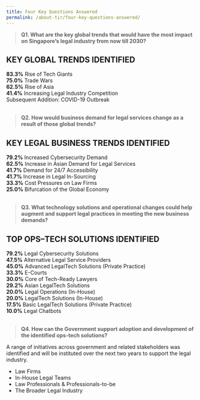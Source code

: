 ```yaml
---
title: Four Key Questions Answered
permalink: /about-tir/four-key-questions-answered/
---
```


> **Q1. What are the key global trends that would have the most impact on Singapore’s legal industry from now till 2030?**

## KEY GLOBAL TRENDS IDENTIFIED <br>

**83.3%** Rise of Tech Giants <br>
**75.0%** Trade Wars <br>
**62.5%** Rise of Asia <br>
**41.4%** Increasing Legal Industry Competition <br>
Subsequent Addition: COVID-19 Outbreak <br>
<br>

> **Q2. How would business demand for legal services change as a result of those global trends?** <br>

## KEY LEGAL BUSINESS TRENDS IDENTIFIED

**79.2%** Increased Cybersecurity Demand <br>
**62.5%** Increase in Asian Demand for Legal Services <br>
**41.7%** Demand for 24/7 Accessibility <br>
**41.7%** Increase in Legal In-Sourcing <br>
**33.3%** Cost Pressures on Law Firms <br>
**25.0%** Bifurcation of the Global Economy <br>
<br>

> **Q3. What technology solutions and operational changes could help augment and support legal practices in meeting the new business demands?** <br>

## TOP OPS–TECH SOLUTIONS IDENTIFIED

**79.2%** Legal Cybersecurity Solutions <br>
**47.5%** Alternative Legal Service Providers <br>
**45.0%** Advanced LegalTech Solutions (Private Practice) <br>
**33.3%** E-Courts <br>
**30.0%** Core of Tech-Ready Lawyers <br>
**29.2%** Asian LegalTech Solutions <br>
**20.0%** Legal Operations (In-House) <br>
**20.0%** LegalTech Solutions (In-House) <br>
**17.5%** Basic LegalTech Solutions (Private Practice) <br>
**10.0%** Legal Chatbots <br>
<br>

> **Q4. How can the Government support adoption and development of the identified ops-tech solutions?** <br>

A range of initiatives across government and related stakeholders was identified and will be instituted over the next two years to support the legal industry.

 - Law Firms 
 - In-House Legal Teams 
 - Law Professionals & Professionals-to-be 
 - The Broader Legal Industry
